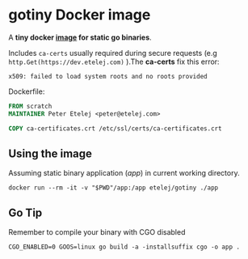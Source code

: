 # gotiny Docker image

A __tiny docker [image](https://hub.docker.com/r/etelej/gotiny/) for static go binaries__. 


Includes `ca-certs` usually required during secure requests (e.g `http.Get(https://dev.etelej.com)` ).The __ca-certs__ fix this error:
```
x509: failed to load system roots and no roots provided
```


Dockerfile:
``` dockerfile
FROM scratch
MAINTAINER Peter Etelej <peter@etelej.com>

COPY ca-certificates.crt /etc/ssl/certs/ca-certificates.crt
```


## Using the image
Assuming static binary application (_app_) in current working directory.
```
docker run --rm -it -v "$PWD"/app:/app etelej/gotiny ./app
```

## Go Tip
Remember to compile your binary with CGO disabled
```
CGO_ENABLED=0 GOOS=linux go build -a -installsuffix cgo -o app .
```
